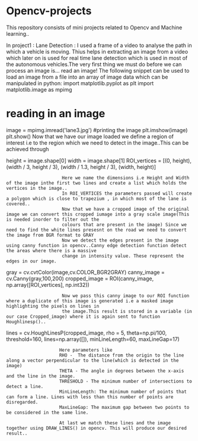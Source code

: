 # Opencv-projects
This repository consists of  mini projects related to Opencv and Machine learning..



In project1 :  Lane Detection :
                    I used a frame of a video to analyse the path in which a vehicle is moving. Thius helps in extracting an image from a video 
                    which later on is used for real time lane detection which is used in most of the autonomous vehicles.The very first thing we 
                    must do before we can process an image is… read an image! The following snippet can be used to load an image from a file into 
                    an array of image data which can be manipulated in python:
import matplotlib.pyplot as plt
import matplotlib.image as mpimg
# reading in an image
image = mpimg.imread('lane3.jpg')
#printing the image
plt.imshow(image)
plt.show()
                    Now that we have our image loaded we define a region of interest i.e to the region which we need to detect in the image..This can be achieved through
 
height = image.shape[0]
width = image.shape[1]
ROI_vertices = [(0, height), (width / 3, height / 3), (width / 1.3, height / 3), (width, height)] 
                         
                         Here we name the dimensions i.e Height and Width of the image inthe first two lines and create a list which holds the vertices in the image..
                         In ROI_VERTICES the parameters passed will create a polygon which is close to trapezium , in which most of the lane is covered..
                         Now that we have a cropped image of the original image we can convert this cropped iumage into a gray scale image(This is needed inorder to filter out the 
                         colours that are present in the image) Since we need to find the white lines presesnt on the road we need to convert the image from BGR format to GRAY 
                         Now we detect the edges present in the image using canny function in opencv..Canny edge detection function detect the areas where there is a massive 
                         change in intensity value. These represent the edges in our image.
gray = cv.cvtColor(image,cv.COLOR_BGR2GRAY)
canny_image = cv.Canny(gray,100,200)
cropped_image = ROI(canny_image, np.array([ROI_vertices], np.int32)) 
                         
                         Now we pass this canny image to our ROI function where a duplicate of this image is generated i.e a masked image highlighting the pixels on lines in 
                         the image.This result is stored in a variable (in our case Cropped_image) where it is again sent to function Houghlinesp()..
lines = cv.HoughLinesP(cropped_image,
                      rho = 5,
                      theta=np.pi/100,
                      threshold=160,
                      lines=np.array([]),
                      minLineLength=60,
                      maxLineGap=17)
                      
                        Here parameters like
                        RHO -  The distance from the origin to the line along a vector perpendicular to the line(which is detected in the image)
                        THETA - The angle in degrees between the x-axis and the line in the image.
                        THRESHOLD - The minimum number of intersections to detect a line.
                        MinLineLength: The minimum number of points that can form a line. Lines with less than this number of points are disregarded.
                        MaxLineGap: The maximum gap between two points to be considered in the same line.
                            
                        At last we match these lines and the image together using DRAW_LINES() in opencv. This will produce our desired result..
                        
                        
                        
                         
                         
                         
